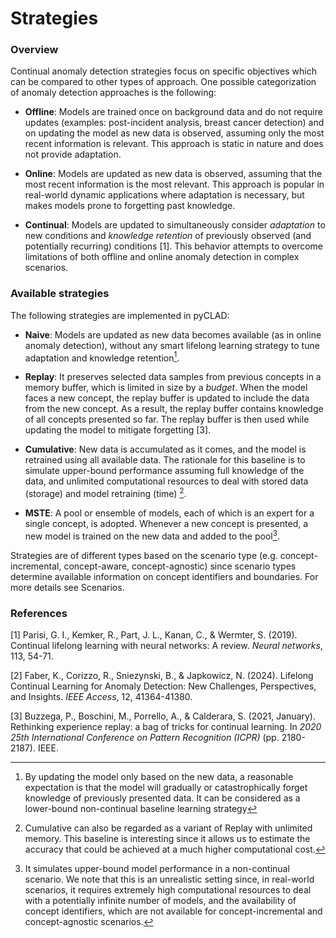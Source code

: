 # Strategies

### Overview 

Continual anomaly detection strategies focus on specific objectives which can be compared to other types of approach. One possible categorization of anomaly detection approaches is the following:

- **Offline**: Models are trained once on background data and do not require updates (examples: post-incident analysis, breast cancer detection)  and  on updating the model as new data is observed, assuming only the most recent information is relevant. This approach is static in nature and does not provide adaptation. 

- **Online**: Models are updated as new data is observed, assuming that the most recent information is the most relevant. This approach is popular in real-world dynamic applications where adaptation is necessary, but makes models prone to forgetting past knowledge. 

- **Continual**: Models are updated to simultaneously consider *adaptation* to new conditions and *knowledge retention* of previously observed (and potentially recurring) conditions [1].
This behavior attempts to overcome limitations of both offline and online anomaly detection in complex scenarios.

### Available strategies
The following strategies are implemented in pyCLAD:

- **Naive**: Models are updated as new data becomes available (as in online anomaly detection), without any smart lifelong learning strategy to tune adaptation and knowledge retention[^3].
[^3]: By updating the model only based on the new data, a reasonable expectation is that the model will gradually or catastrophically forget knowledge of previously presented data. It can be considered as a lower-bound non-continual baseline learning strategy

- **Replay**: It preserves selected data samples from previous concepts in a memory buffer, which is limited in size by a *budget*. When the model faces a new concept, the replay buffer is updated to include the data from the new concept. As a result, the replay buffer contains knowledge of all concepts presented so far. The replay buffer is then used while updating the model to mitigate forgetting [3]. 

- **Cumulative**: New data is accumulated as it comes, and the model is retrained using all available data. The rationale for this baseline is to simulate upper-bound performance assuming full knowledge of the data, and unlimited computational resources to deal with stored data (storage) and model retraining (time) [^1]. 
[^1]: Cumulative can also be regarded as a variant of Replay with unlimited memory. This baseline is interesting since it allows us to estimate the accuracy that could be achieved at a much higher computational cost.

- **MSTE**: A pool or ensemble of models, each of which is an expert for a single concept, is adopted. Whenever a new concept is presented, a new model is trained on the new data and added to the pool[^2].
[^2]: It simulates upper-bound model performance in a non-continual scenario. We note that this is an unrealistic setting since, in real-world scenarios, it requires extremely high computational resources to deal with a potentially infinite number of models, and the availability of concept identifiers, which are not available for concept-incremental and concept-agnostic scenarios.

Strategies are of different types based on the scenario type (e.g. concept-incremental, concept-aware, concept-agnostic) since scenario types determine available information on concept identifiers and boundaries. For more details see Scenarios.


### References

[1] Parisi, G. I., Kemker, R., Part, J. L., Kanan, C., & Wermter, S. (2019). Continual lifelong learning with neural networks: A review. *Neural networks*, 113, 54-71.

[2] Faber, K., Corizzo, R., Sniezynski, B., & Japkowicz, N. (2024). Lifelong Continual Learning for Anomaly Detection: New Challenges, Perspectives, and Insights. *IEEE Access*, 12, 41364-41380.

[3] Buzzega, P., Boschini, M., Porrello, A., & Calderara, S. (2021, January). Rethinking experience replay: a bag of tricks for continual learning. In *2020 25th International Conference on Pattern Recognition (ICPR)* (pp. 2180-2187). IEEE.